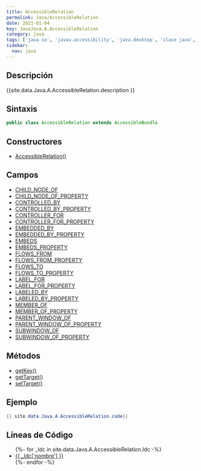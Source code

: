 ```yaml
---
title: AccessibleRelation
permalink: Java/AccessibleRelation
date: 2021-01-04
key: JavaJava.A.AccessibleRelation
category: java
tags: ['java se', 'javax.accessibility', 'java.desktop', 'clase java', 'Java 1.3']
sidebar: 
  nav: java
---
```


## Descripción
{{site.data.Java.A.AccessibleRelation.description }}

## Sintaxis
~~~java
public class AccessibleRelation extends AccessibleBundle
~~~

## Constructores
* [AccessibleRelation()](/Java/AccessibleRelation/AccessibleRelation/)

## Campos
* [CHILD_NODE_OF](/Java/AccessibleRelation/CHILD_NODE_OF)
* [CHILD_NODE_OF_PROPERTY](/Java/AccessibleRelation/CHILD_NODE_OF_PROPERTY)
* [CONTROLLED_BY](/Java/AccessibleRelation/CONTROLLED_BY)
* [CONTROLLED_BY_PROPERTY](/Java/AccessibleRelation/CONTROLLED_BY_PROPERTY)
* [CONTROLLER_FOR](/Java/AccessibleRelation/CONTROLLER_FOR)
* [CONTROLLER_FOR_PROPERTY](/Java/AccessibleRelation/CONTROLLER_FOR_PROPERTY)
* [EMBEDDED_BY](/Java/AccessibleRelation/EMBEDDED_BY)
* [EMBEDDED_BY_PROPERTY](/Java/AccessibleRelation/EMBEDDED_BY_PROPERTY)
* [EMBEDS](/Java/AccessibleRelation/EMBEDS)
* [EMBEDS_PROPERTY](/Java/AccessibleRelation/EMBEDS_PROPERTY)
* [FLOWS_FROM](/Java/AccessibleRelation/FLOWS_FROM)
* [FLOWS_FROM_PROPERTY](/Java/AccessibleRelation/FLOWS_FROM_PROPERTY)
* [FLOWS_TO](/Java/AccessibleRelation/FLOWS_TO)
* [FLOWS_TO_PROPERTY](/Java/AccessibleRelation/FLOWS_TO_PROPERTY)
* [LABEL_FOR](/Java/AccessibleRelation/LABEL_FOR)
* [LABEL_FOR_PROPERTY](/Java/AccessibleRelation/LABEL_FOR_PROPERTY)
* [LABELED_BY](/Java/AccessibleRelation/LABELED_BY)
* [LABELED_BY_PROPERTY](/Java/AccessibleRelation/LABELED_BY_PROPERTY)
* [MEMBER_OF](/Java/AccessibleRelation/MEMBER_OF)
* [MEMBER_OF_PROPERTY](/Java/AccessibleRelation/MEMBER_OF_PROPERTY)
* [PARENT_WINDOW_OF](/Java/AccessibleRelation/PARENT_WINDOW_OF)
* [PARENT_WINDOW_OF_PROPERTY](/Java/AccessibleRelation/PARENT_WINDOW_OF_PROPERTY)
* [SUBWINDOW_OF](/Java/AccessibleRelation/SUBWINDOW_OF)
* [SUBWINDOW_OF_PROPERTY](/Java/AccessibleRelation/SUBWINDOW_OF_PROPERTY)

## Métodos
* [getKey()](/Java/AccessibleRelation/getKey)
* [getTarget()](/Java/AccessibleRelation/getTarget)
* [setTarget()](/Java/AccessibleRelation/setTarget)

## Ejemplo
~~~java
{{ site.data.Java.A.AccessibleRelation.code}}
~~~

## Líneas de Código
<ul>
{%- for _ldc in site.data.Java.A.AccessibleRelation.ldc -%}
   <li>
       <a href="{{_ldc['url'] }}">{{ _ldc['nombre'] }}</a>
   </li>
{%- endfor -%}
</ul>

